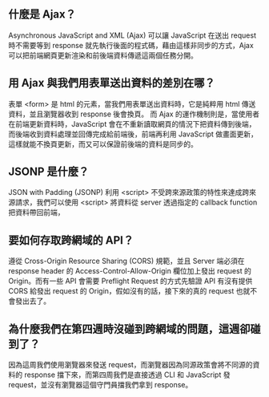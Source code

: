 ## 什麼是 Ajax？
Asynchronous JavaScript and XML (Ajax) 可以讓 JavaScript 在送出 request 時不需要等到 response 就先執行後面的程式碼，藉由這樣非同步的方式，Ajax 可以把前端網頁更新渲染和前後端資料傳遞這兩個任務分開。

## 用 Ajax 與我們用表單送出資料的差別在哪？
表單 \<form> 是 html 的元素，當我們用表單送出資料時，它是純粹用 html 傳送資料，並且瀏覽器收到 response 後會換頁。
而 Ajax 的運作機制則是，當使用者在前端更新資料時，JavaScript 會在不重新讀取網頁的情況下把資料傳到後端，而後端收到資料處理並回傳完成給前端後，前端再利用 JavaScript 做畫面更新，這樣就能不換頁更新，而又可以保證前後端的資料是同步的。

## JSONP 是什麼？
JSON with Padding (JSONP) 利用 \<script> 不受跨來源政策的特性來達成跨來源請求，我們可以使用 \<script> 將資料從 server 透過指定的 callback function 把資料帶回前端，

## 要如何存取跨網域的 API？
遵從 Cross-Origin Resource Sharing (CORS) 規範，並且 Server 端必須在 response header 的 Access-Control-Allow-Origin 欄位加上發出 request 的 Origin。而有一些 API 會需要 Preflight Request 的方式先驗證 API 有沒有提供 CORS 給發出 request 的 Origin，假如沒有的話，接下來的真的 request 也就不會發出去了。

## 為什麼我們在第四週時沒碰到跨網域的問題，這週卻碰到了？
因為這周我們使用瀏覽器來發送 request，而瀏覽器因為同源政策會將不同源的資料的 response 擋下來，而第四周我們是直接透過 CLI 和 JavaScript 發 request，並沒有瀏覽器這個守門員擋我們拿到 response。
